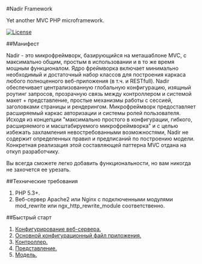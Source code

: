 #Nadir Framework

Yet another MVC PHP microframework.

[![License](https://poser.pugx.org/leaphly/cart-bundle/license.svg)](https://packagist.org/packages/leaphly/cart-bundle)

##Манифест

Nadir - это микрофреймворк, базирующийся на меташаблоне MVC, с максимально общим, 
простым в использовании и в то же время мощным функционалом. Ядро фреймворка 
включает минимально необходимый и достаточный набор классов  для построения каркаса 
любого полноценного веб-приложения (в т.ч. и RESTfull). Nadir обеспечивает 
централизованную глобальную конфигурацию, изящный роутинг запросов, прозрачную связь 
между контроллером и системой макет + представление, простые механизмы работы с 
сессией, заголовками страницы и рендерингом. Микрофреймворк предоставляет расширяемый 
каркас авторизации и системы ролей пользователя. Исходя из концепции "максимально 
простого в конфигурации, гибкого, расширяемого и масштабируемого микрофреймворка" 
и с целью избежать захламления невостребованными возможностями, Nadir не содержит 
определенных правил и предписаний по построению модели. Конкретная реализация этой 
составляющей паттерна MVC отдана на откуп разработчику.
 
Вы всегда сможете легко добавить функциональности, но вам никогда не захочется 
ее урезать.


##Технические требования

1. PHP 5.3+.
2. Веб-сервер Apache2 или Nginx с подключенными модулями mod_rewrite или 
ngx_http_rewrite_module соответственно.

##Быстрый старт

1. [Конфигурирование веб-сервера.]
2. [Основной конфигурационный файл приложения.]
4. [Контроллер.]
5. [Представление.]
6. [Модель.]

[Конфигурирование веб-сервера.]:https://github.com/selikhovleonid/nadir/blob/master/docs/webserver.markdown
[Основной конфигурационный файл приложения.]:https://github.com/selikhovleonid/nadir/blob/master/docs/mainconfig.markdown
[Контроллер.]:https://github.com/selikhovleonid/nadir/blob/master/docs/controller.markdown
[Представление.]:https://github.com/selikhovleonid/nadir/blob/master/docs/view.markdown
[Модель.]:https://github.com/selikhovleonid/nadir/blob/master/docs/model.markdown